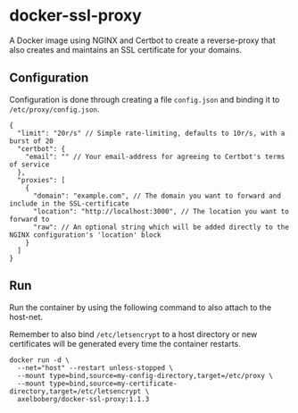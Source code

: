 # docker-ssl-proxy
A Docker image using NGINX and Certbot to create a reverse-proxy that also creates and maintains an SSL certificate for your domains.

## Configuration
Configuration is done through creating a file `config.json` and binding it to `/etc/proxy/config.json`.

```
{
  "limit": "20r/s" // Simple rate-limiting, defaults to 10r/s, with a burst of 20
  "certbot": {
    "email": "" // Your email-address for agreeing to Certbot's terms of service
  },
  "proxies": [
    {
      "domain": "example.com", // The domain you want to forward and include in the SSL-certificate
      "location": "http://localhost:3000", // The location you want to forward to
      "raw": // An optional string which will be added directly to the NGINX configuration's 'location' block
    }
  ]
}
```

## Run
Run the container by using the following command to also attach to the host-net.

Remember to also bind `/etc/letsencrypt` to a host directory or new certificates will be generated every time the container restarts. 

```
docker run -d \
  --net="host" --restart unless-stopped \
  --mount type=bind,source=my-config-directory,target=/etc/proxy \
  --mount type=bind,source=my-certificate-directory,target=/etc/letsencrypt \
  axelboberg/docker-ssl-proxy:1.1.3
```